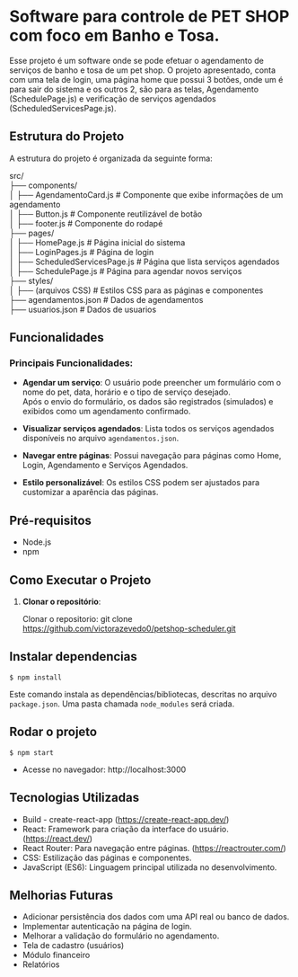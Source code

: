 # Software para controle de PET SHOP com foco em Banho e Tosa.

Esse projeto é um software onde se pode efetuar o agendamento de serviços de banho e tosa de um pet shop.
O projeto apresentado, conta com uma tela de login, uma página home que possui 3 botões, onde um é para sair do sistema e os outros 2, são para as telas, Agendamento (SchedulePage.js) e verificação de serviços agendados (ScheduledServicesPage.js).


## Estrutura do Projeto

A estrutura do projeto é organizada da seguinte forma:

src/  
├── components/  
│   ├── AgendamentoCard.js   # Componente que exibe informações de um agendamento  
│   ├── Button.js            # Componente reutilizável de botão  
│   ├── footer.js            # Componente do rodapé  
├── pages/  
│   ├── HomePage.js          # Página inicial do sistema  
│   ├── LoginPages.js        # Página de login  
│   ├── ScheduledServicesPage.js  # Página que lista serviços agendados  
│   ├── SchedulePage.js      # Página para agendar novos serviços  
├── styles/  
│   ├── (arquivos CSS)       # Estilos CSS para as páginas e componentes  
├── agendamentos.json        # Dados de agendamentos  
├── usuarios.json            # Dados de usuarios  


## Funcionalidades

### Principais Funcionalidades:

- **Agendar um serviço**:
  O usuário pode preencher um formulário com o nome do pet, data, horário e o tipo de serviço desejado.  
  Após o envio do formulário, os dados são registrados (simulados) e exibidos como um agendamento confirmado.

- **Visualizar serviços agendados**:
  Lista todos os serviços agendados disponíveis no arquivo `agendamentos.json`.

- **Navegar entre páginas**:
  Possui navegação para páginas como Home, Login, Agendamento e Serviços Agendados.

- **Estilo personalizável**:
  Os estilos CSS podem ser ajustados para customizar a aparência das páginas.

## Pré-requisitos

- Node.js
- npm

## Como Executar o Projeto

1. **Clonar o repositório**:

   
   Clonar o repositorio: git clone https://github.com/victorazevedo0/petshop-scheduler.git

## Instalar dependencias

```
$ npm install
```
Este comando instala as dependências/bibliotecas, descritas no arquivo `package.json`. Uma pasta chamada `node_modules` será criada.

## Rodar o projeto

```
$ npm start
```

- Acesse no navegador: http://localhost:3000

## Tecnologias Utilizadas

- Build - create-react-app (https://create-react-app.dev/)
- React: Framework para criação da interface do usuário. (https://react.dev/)
- React Router: Para navegação entre páginas. (https://reactrouter.com/)
- CSS: Estilização das páginas e componentes.
- JavaScript (ES6): Linguagem principal utilizada no desenvolvimento.

## Melhorias Futuras

- Adicionar persistência dos dados com uma API real ou banco de dados.
- Implementar autenticação na página de login.
- Melhorar a validação do formulário no agendamento.
- Tela de cadastro (usuários)
- Módulo financeiro
- Relatórios